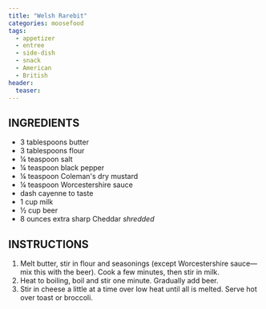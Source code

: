 ```yaml
---
title: "Welsh Rarebit"
categories: moosefood
tags: 
  - appetizer
  - entree
  - side-dish
  - snack
  - American
  - British
header:
  teaser: 
---
```


## INGREDIENTS
* 3 tablespoons butter
* 3 tablespoons flour
* ¼ teaspoon salt
* ¼ teaspoon black pepper
* ¼ teaspoon Coleman's dry mustard
* ¼ teaspoon Worcestershire sauce
* dash cayenne to taste
* 1 cup milk
* ½ cup beer
* 8 ounces extra sharp Cheddar *shredded*

## INSTRUCTIONS
1. Melt butter, stir in flour and seasonings (except Worcestershire sauce—mix this with the beer). Cook a few minutes, then stir in milk. 
2. Heat to boiling, boil and stir one minute. Gradually add beer. 
3. Stir in cheese a little at a time over low heat until all is melted. Serve hot over toast or broccoli.
